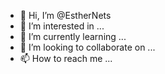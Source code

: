 - 👋 Hi, I’m @EstherNets
- 👀 I’m interested in ...
- 🌱 I’m currently learning ...
- 💞️ I’m looking to collaborate on ...
- 📫 How to reach me ...

<!---
EstherNets/EstherNets is a ✨ special ✨ repository because its `README.md` (this file) appears on your GitHub profile.
You can click the Preview link to take a look at your changes.
--->
